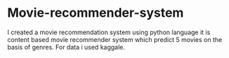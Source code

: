 # Movie-recommender-system
I created a movie recommendation system using python language it is content based 
movie recommender system which predict 5 movies on the basis of genres.
For data i used kaggale.
